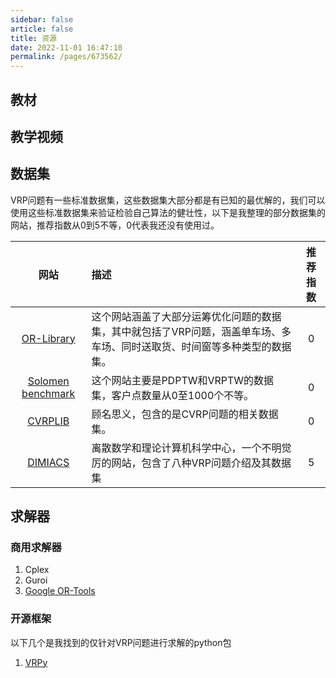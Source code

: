 ```yaml
---
sidebar: false
article: false
title: 资源
date: 2022-11-01 16:47:10
permalink: /pages/673562/
---
```



## 教材



## 教学视频



## 数据集

VRP问题有一些标准数据集，这些数据集大部分都是有已知的最优解的，我们可以使用这些标准数据集来验证检验自己算法的健壮性，以下是我整理的部分数据集的网站，推荐指数从0到5不等，0代表我还没有使用过。

|                              网站                               | 描述                                                                                                                      | 推荐指数 |
| :-------------------------------------------------------------: | :------------------------------------------------------------------------------------------------------------------------ | :------: |
| [OR-Library](http://people.brunel.ac.uk/~mastjjb/jeb/info.html) | 这个网站涵盖了大部分运筹优化问题的数据集，其中就包括了VRP问题，涵盖单车场、多车场、同时送取货、时间窗等多种类型的数据集。 |    0     |
|   [Solomen benchmark](https://www.sintef.no/projectweb/top/)    | 这个网站主要是PDPTW和VRPTW的数据集，客户点数量从0至1000个不等。                                                           |    0     |
|   [CVRPLIB](http://vrp.atd-lab.inf.puc-rio.br/index.php/en/)    | 顾名思义，包含的是CVRP问题的相关数据集。                                                                                  |    0     |
|  [DIMIACS](http://dimacs.rutgers.edu/programs/challenge/vrp/)   | 离散数学和理论计算机科学中心，一个不明觉厉的网站，包含了八种VRP问题介绍及其数据集                                         |    5     |


## 求解器

### 商用求解器

1. Cplex
2. Guroi
3. [Google OR-Tools](https://developers.google.com/optimization/routing/vrp)

### 开源框架

以下几个是我找到的仅针对VRP问题进行求解的python包
1. [VRPy](https://vrpy.readthedocs.io/en/latest/)



